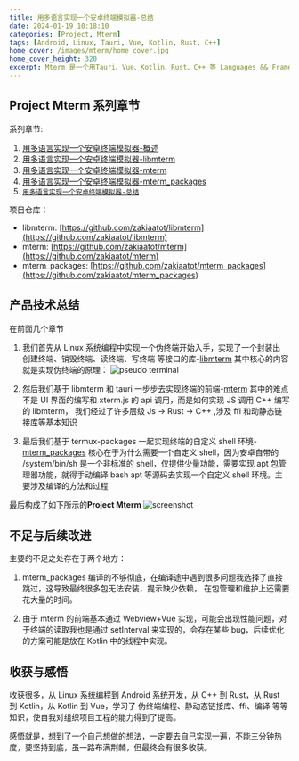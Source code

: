 ```yaml
---
title: 用多语言实现一个安卓终端模拟器-总结
date: 2024-01-19 10:18:10
categories: [Project, Mterm]
tags: [Android, Linux, Tauri, Vue, Kotlin, Rust, C++]
home_cover: /images/mterm/home_cover.jpg
home_cover_height: 320
excerpt: Mterm 是一个用Tauri、Vue、Kotlin、Rust、C++ 等 Languages && Framework 实现的Android终端模拟器。此章节是对此系列的总结...
---
```


## Project Mterm 系列章节

系列章节:

1. [用多语言实现一个安卓终端模拟器-概述](https://blog.hackerfly.cn/2024/01/18/mterm/overview)
2. [用多语言实现一个安卓终端模拟器-libmterm](https://blog.hackerfly.cn/2024/01/19/mterm/libmterm)
3. [用多语言实现一个安卓终端模拟器-mterm](https://blog.hackerfly.cn/2024/01/19/mterm/mterm)
4. [用多语言实现一个安卓终端模拟器-mterm_packages](https://blog.hackerfly.cn/2024/01/19/mterm/mterm_packages)
5. [`用多语言实现一个安卓终端模拟器-总结`](https://blog.hackerfly.cn/2024/01/19/mterm/summary)

项目仓库：

- libmterm: [https://github.com/zakiaatot/libmterm](https://github.com/zakiaatot/libmterm)
- mterm: [https://github.com/zakiaatot/mterm](https://github.com/zakiaatot/mterm)
- mterm_packages: [https://github.com/zakiaatot/mterm_packages](https://github.com/zakiaatot/mterm_packages)

## 产品技术总结

在前面几个章节

1. 我们首先从 Linux 系统编程中实现一个伪终端开始入手，实现了一个封装出 创建终端、销毁终端、读终端、写终端 等接口的库-[libmterm](<(https://blog.hackerfly.cn/2024/01/19/mterm/libmterm)>)
   其中核心的内容就是实现伪终端的原理：
   ![pseudo terminal](/images/mterm/terminal_struct.png)

2. 然后我们基于 libmterm 和 tauri 一步步去实现终端的前端-[mterm](https://blog.hackerfly.cn/2024/01/19/mterm/mterm)
   其中的难点不是 UI 界面的编写和 xterm.js 的 api 调用，而是如何实现 JS 调用 C++ 编写的 libmterm，
   我们经过了许多层级 Js -> Rust -> C++ ,涉及 ffi 和动静态链接库等基本知识

3. 最后我们基于 termux-packages 一起实现终端的自定义 shell 环境-[mterm_packages](https://blog.hackerfly.cn/2024/01/19/mterm/mterm_packages)
   核心在于为什么需要一个自定义 shell，因为安卓自带的 /system/bin/sh 是一个非标准的 shell，仅提供少量功能，需要实现 apt 包管理器功能，就得手动编译 bash apt 等源码去实现一个自定义 shell 环境。主要涉及编译的方法和过程

最后构成了如下所示的**Project Mterm**
![screenshot](/images/mterm/screenshot.jpg)

## 不足与后续改进

主要的不足之处存在于两个地方：

1. mterm_packages 编译的不够彻底，在编译途中遇到很多问题我选择了直接跳过，这导致最终很多包无法安装，提示缺少依赖，
   在包管理和维护上还需要花大量的时间。

2. 由于 mterm 的前端基本通过 Webview+Vue 实现，可能会出现性能问题，对于终端的读取我也是通过 setInterval 来实现的，会存在某些 bug，后续优化的方案可能是放在 Kotlin 中的线程中实现。

## 收获与感悟

收获很多，从 Linux 系统编程到 Android 系统开发，从 C++ 到 Rust，从 Rust 到 Kotlin，从 Kotlin 到 Vue，学习了 伪终端编程、静动态链接库、ffi、编译 等等知识，使自我对组织项目工程的能力得到了提高。

感悟就是，想到了一个自己想做的想法，一定要去自己实现一遍，不能三分钟热度，要坚持到底，虽一路布满荆棘，但最终会有很多收获。
